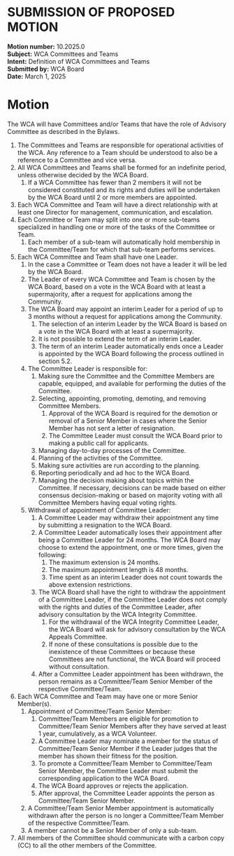 # SUBMISSION OF PROPOSED MOTION

**Motion number:** 10.2025.0  
**Subject:** WCA Committees and Teams  
**Intent:** Definition of WCA Committees and Teams  
**Submitted by:** WCA Board  
**Date:** March 1, 2025

# Motion

The WCA will have Committees and/or Teams that have the role of Advisory Committee as described in the Bylaws.

1. The Committees and Teams are responsible for operational activities of the WCA. Any reference to a Team should be understood to also be a reference to a Committee and vice versa.
2. All WCA Committees and Teams shall be formed for an indefinite period, unless otherwise decided by the WCA Board.
   1. If a WCA Committee has fewer than 2 members it will not be considered constituted and its rights and duties will be undertaken by the WCA Board until 2 or more members are appointed. 
3. Each WCA Committee and Team will have a direct relationship with at least one Director for management, communication, and escalation.
4. Each Committee or Team may split into one or more sub-teams specialized in handling one or more of the tasks of the Committee or Team.
   1. Each member of a sub-team will automatically hold membership in the Committee/Team for which that sub-team performs services.
5. Each WCA Committee and Team shall have one Leader.
   1. In the case a Committee or Team does not have a leader it will be led by the WCA Board.
   2. The Leader of every WCA Committee and Team is chosen by the WCA Board, based on a vote in the WCA Board with at least a supermajority, after a request for applications among the Community.
   3. The WCA Board may appoint an interim Leader for a period of up to 3 months without a request for applications among the Community.
         1. The selection of an interim Leader by the WCA Board is based on a vote in the WCA Board with at least a supermajority.
         2. It is not possible to extend the term of an interim Leader.
         3. The term of an interim Leader automatically ends once a Leader is appointed by the WCA Board following the process outlined in section 5.2.
   4. The Committee Leader is responsible for:
      1. Making sure the Committee and the Committee Members are capable, equipped, and available for performing the duties of the Committee.
      2. Selecting, appointing, promoting, demoting, and removing Committee Members.
         1. Approval of the WCA Board is required for the demotion or removal of a Senior Member in cases where the Senior Member has not sent a letter of resignation.
         2. The Committee Leader must consult the WCA Board prior to making a public call for applicants. 
      3. Managing day-to-day processes of the Committee.
      4. Planning of the activities of the Committee.
      5. Making sure activities are run according to the planning.
      6. Reporting periodically and ad hoc to the WCA Board.
      7. Managing the decision making about topics within the Committee. If necessary, decisions can be made based on either consensus decision-making or based on majority voting with all Committee Members having equal voting rights.
   5. Withdrawal of appointment of Committee Leader:
      1. A Committee Leader may withdraw their appointment any time by submitting a resignation to the WCA Board.
      2. A Committee Leader automatically loses their appointment after being a Committee Leader for 24 months. The WCA Board may choose to extend the appointment, one or more times, given the following:
         1. The maximum extension is 24 months.
         2. The maximum appointment length is 48 months.
         3. Time spent as an interim Leader does not count towards the above extension restrictions. 
      3. The WCA Board shall have the right to withdraw the appointment of a Committee Leader, if the Committee Leader does not comply with the rights and duties of the Committee Leader, after advisory consultation by the WCA Integrity Committee.
         1. For the withdrawal of the WCA Integrity Committee Leader, the WCA Board will ask for advisory consultation by the WCA Appeals Committee.
         2. If none of these consultations is possible due to the inexistence of these Committees or because these Committees are not functional, the WCA Board will proceed without consultation.
      4. After a Committee Leader appointment has been withdrawn, the person remains as a Committee/Team Senior Member of the respective Committee/Team.
6. Each WCA Committee and Team may have one or more Senior Member(s).
   1. Appointment of Committee/Team Senior Member:
      1. Committee/Team Members are eligible for promotion to Committee/Team Senior Members after they have served at least 1 year, cumulatively, as a WCA Volunteer.
      2. A Committee Leader may nominate a member for the status of Committee/Team Senior Member if the Leader judges that the member has shown their fitness for the position.
      3. To promote a Committee/Team Member to Committee/Team Senior Member, the Committee Leader must submit the corresponding application to the WCA Board.
      4. The WCA Board approves or rejects the application.
      5. After approval, the Committee Leader appoints the person as Committee/Team Senior Member.
   2. A Committee/Team Senior Member appointment is automatically withdrawn after the person is no longer a Committee/Team Member of the respective Committee/Team.
   3. A member cannot be a Senior Member of only a sub-team.
7. All members of the Committee should communicate with a carbon copy (CC) to all the other members of the Committee.

